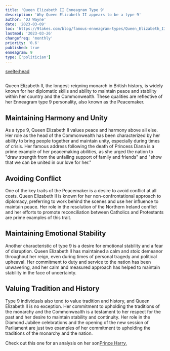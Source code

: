```yaml
---
title: 'Queen Elizabeth II Enneagram Type 9'
description: 'Why Queen Elizabeth II appears to be a type 9'
author: 'DJ Wayne'
date: '2023-03-09'
loc: 'https://9takes.com/blog/famous-enneagram-types/Queen_Elizabeth_II'
lastmod: '2023-03-26'
changefreq: 'monthly'
priority: '0.6'
published: true
enneagram: 9
type: ['politician']
---
```


<svelte:head>

  <meta property="og:image" content="https://9takes.com/types/9s/Queen_Elizabeth_II.webp" />
  <link rel="canonical" href="https://9takes.com/blog/famous-enneagram-types/Queen_Elizabeth_II">
</svelte:head>
<script>
	import  PopCard  from "../../lib/components/atoms/PopCard.svelte";
</script>
<div
	style="display: flex;
    justify-content: center;
	"
>
	<PopCard
		image={`/types/9s/${'Queen_Elizabeth_II'}.webp`}
		showIcon={false}
		text="Queen Elizabeth II"
		subtext=""
	/>
</div>

Queen Elizabeth II, the longest-reigning monarch in British history, is widely known for her diplomatic skills and ability to maintain peace and stability within her country and the Commonwealth. These qualities are reflective of her Enneagram type 9 personality, also known as the Peacemaker.

## Maintaining Harmony and Unity

As a type 9, Queen Elizabeth II values peace and harmony above all else. Her role as the head of the Commonwealth has been characterized by her ability to bring people together and maintain unity, especially during times of crisis. Her famous address following the death of Princess Diana is a prime example of her peacemaking abilities, as she urged the nation to "draw strength from the unfailing support of family and friends" and "show that we can be united in our love for her."

## Avoiding Conflict

One of the key traits of the Peacemaker is a desire to avoid conflict at all costs. Queen Elizabeth II is known for her non-confrontational approach to diplomacy, preferring to work behind the scenes and use her influence to maintain peace. Her role in the resolution of the Northern Ireland conflict and her efforts to promote reconciliation between Catholics and Protestants are prime examples of this trait.

## Maintaining Emotional Stability

Another characteristic of type 9 is a desire for emotional stability and a fear of disruption. Queen Elizabeth II has maintained a calm and stoic demeanor throughout her reign, even during times of personal tragedy and political upheaval. Her commitment to duty and service to the nation has been unwavering, and her calm and measured approach has helped to maintain stability in the face of uncertainty.

## Valuing Tradition and History

Type 9 individuals also tend to value tradition and history, and Queen Elizabeth II is no exception. Her commitment to upholding the traditions of the monarchy and the Commonwealth is a testament to her respect for the past and her desire to maintain stability and continuity. Her role in the Diamond Jubilee celebrations and the opening of the new session of Parliament are just two examples of her commitment to upholding the traditions of the monarchy and the nation.

Check out this one for an analysis on her son<a href="/blog/famous-enneagram-types/Prince_Harry">Prince Harry.</a>
